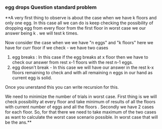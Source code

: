 ### egg drops Question standard problem


**A very first thing to observe is about the case when 
we have k floors and only one egg. In this case all we
can do is keep checking the possibility of dropping egg
from every floor from the first floor in worst case we
our answer being k . we will test k times.

Now consider the case when we we have "n eggs" and 
"k floors" here we have for curr floor 
if we check - we have two cases 
1) egg breaks : In this case if the egg breaks at 
x floor then we have to check our answer from 
rest x-1 floors with the rest n-1 eggs.
2) egg doesn't break - In this case we will have 
our answer in the rest k-x floors remaining to check 
and with all remaining n eggs in our hand as current
egg is solid.

Once you unerstand this you can write recursion for this.

We need to minimize the number of trials in worst case.
First thing is we will check possibility at every floor
and take minimum of results of all the floors with 
current number of eggs and all the floors .
Secondly we have 2 cases for each floor. So, for that
there we need to take maximum of the two cases as 
want to calculate the worst case scenario possible.
In worst case that will be the ans.**
